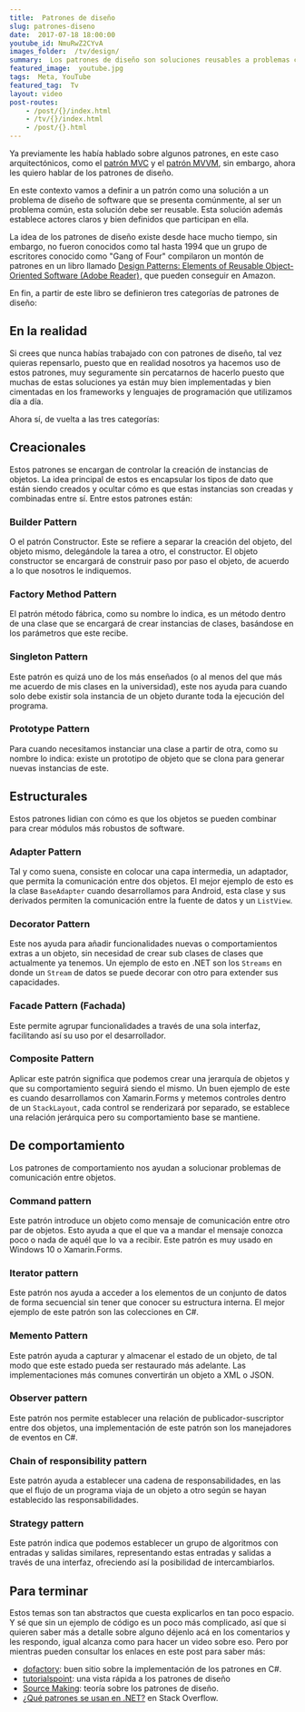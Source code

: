 ```yaml
---
title:  Patrones de diseño
slug: patrones-diseno
date:  2017-07-18 18:00:00
youtube_id: NmuRwZ2CYvA
images_folder:  /tv/design/
summary:  Los patrones de diseño son soluciones reusables a problemas comunes que ocurren en el diseño de software.
featured_image:  youtube.jpg
tags:  Meta, YouTube
featured_tag:  Tv
layout: video
post-routes:
    - /post/{}/index.html
    - /tv/{}/index.html
    - /post/{}.html
---
```


Ya previamente les había hablado sobre algunos patrones, en este caso arquitectónicos, como el <a href="..\mvc" target="_blank">patrón MVC</a> y el <a href="..\mvvm" target="_blank">patrón MVVM</a>, sin embargo, ahora les quiero hablar de los patrones de diseño.

En este contexto vamos a definir a un patrón como una solución a un problema de diseño de software que se presenta comúnmente, al ser un problema común, esta solución debe ser reusable. Esta solución además establece actores claros y bien definidos que participan en ella.

La idea de los patrones de diseño existe desde hace mucho tiempo, sin embargo, no fueron conocidos como tal hasta 1994 que un grupo de escritores conocido como "Gang of Four" compilaron un montón de patrones en un libro llamado <a target="_blank" href="https://www.amazon.com.mx/gp/product/B000SEIBB8/ref=as_li_tl?ie=UTF8&camp=1789&creative=9325&creativeASIN=B000SEIBB8&linkCode=as2&tag=thcgu02-20&linkId=aaa28d530d133b2fe6c4a20c45f2aaef">Design Patterns: Elements of Reusable Object-Oriented Software (Adobe Reader)</a><img src="//ir-mx.amazon-adsystem.com/e/ir?t=thcgu02-20&l=am2&o=34&a=B000SEIBB8" width="1" height="1" border="0" alt="" style="border:none !important; margin:0px !important;" />, que pueden conseguir en Amazon.

En fin, a partir de este libro se definieron tres categorías de patrones de diseño:

## En la realidad
Si crees que nunca habías trabajado con con patrones de diseño, tal vez quieras repensarlo, puesto que en realidad nosotros ya hacemos uso de estos patrones, muy seguramente sin percatarnos de hacerlo puesto que muchas de estas soluciones ya están muy bien implementadas y bien cimentadas en los frameworks y lenguajes de programación que utilizamos día a día.

Ahora sí, de vuelta a las tres categorías:

## Creacionales  
Estos patrones se encargan de controlar la creación de instancias de objetos. La idea principal de estos es encapsular los tipos de dato que están siendo creados y ocultar cómo es que estas instancias son creadas y combinadas entre sí. Entre estos patrones están:

### Builder Pattern  
O el patrón Constructor. Este se refiere a separar la creación del objeto, del objeto mismo, delegándole la tarea a otro, el constructor. El objeto constructor se encargará de construir paso por paso el objeto, de acuerdo a lo que nosotros le indiquemos. 

### Factory Method Pattern  
El patrón método fábrica, como su nombre lo indica, es un método dentro de una clase que se encargará de crear instancias de clases, basándose en los parámetros que este recibe. 

### Singleton Pattern  
Este patrón es quizá uno de los más enseñados (o al menos del que más me acuerdo de mis clases en la universidad), este nos ayuda para cuando solo debe existir sola instancia de un objeto durante toda la ejecución del programa.  

### Prototype Pattern
Para cuando necesitamos instanciar una clase a partir de otra, como su nombre lo indica: existe un prototipo de objeto que se clona para generar nuevas instancias de este.

## Estructurales  
Estos patrones lidian con cómo es que los objetos se pueden combinar para crear módulos más robustos de software.

### Adapter Pattern
Tal y como suena, consiste en colocar una capa intermedia, un adaptador, que permita la comunicación entre dos objetos. El mejor ejemplo de esto es la clase `BaseAdapter` cuando desarrollamos para Android, esta clase y sus derivados permiten la comunicación entre la fuente de datos y un `ListView`. 

### Decorator Pattern
Este nos ayuda para añadir funcionalidades nuevas o comportamientos extras a un objeto, sin necesidad de crear sub clases de clases que actualmente ya tenemos. Un ejemplo de esto en .NET son los `Streams` en donde un `Stream` de datos se puede decorar con otro para extender sus capacidades.

### Facade Pattern (Fachada)
Este permite agrupar funcionalidades a través de una sola interfaz, facilitando así su uso por el desarrollador. 

### Composite Pattern
Aplicar este patrón significa que podemos crear una jerarquía de objetos y que su comportamiento seguirá siendo el mismo. Un buen ejemplo de este es cuando desarrollamos con Xamarin.Forms y metemos controles dentro de un `StackLayout`, cada control se renderizará por separado, se establece una relación jerárquica pero su comportamiento base se mantiene.

## De comportamiento
Los patrones de comportamiento nos ayudan a solucionar problemas de comunicación entre objetos.

### Command pattern  
Este patrón introduce un objeto como mensaje de comunicación entre otro par de objetos. Esto ayuda a que el que va a mandar el mensaje conozca poco o nada de aquél que lo va a recibir. Este patrón es muy usado en Windows 10 o Xamarin.Forms.

### Iterator pattern
Este patrón nos ayuda a acceder a los elementos de un conjunto de datos de forma secuencial sin tener que conocer su estructura interna. El mejor ejemplo de este patrón son las colecciones en C#.

### Memento Pattern
Este patrón ayuda a capturar y almacenar el estado de un objeto, de tal modo que este estado pueda ser restaurado más adelante. Las implementaciones más comunes convertirán un objeto a XML o JSON.

### Observer pattern
Este patrón nos permite establecer una relación de publicador-suscriptor entre dos objetos, una implementación de este patrón son los manejadores de eventos en C#.

### Chain of responsibility pattern
Este patrón ayuda a establecer una cadena de responsabilidades, en las que el flujo de un programa viaja de un objeto a otro según se hayan establecido las responsabilidades.

### Strategy pattern 
Este patrón indica que podemos establecer un grupo de algoritmos con entradas y salidas similares, representando estas entradas y salidas a través de una interfaz, ofreciendo así la posibilidad de intercambiarlos.  

## Para terminar  
Estos temas son tan abstractos que cuesta explicarlos en tan poco espacio. Y sé que sin un ejemplo de código es un poco más complicado, así que si quieren saber más a detalle sobre alguno déjenlo acá en los comentarios y les respondo, igual alcanza como para hacer un video sobre eso. Pero por mientras pueden consultar los enlaces en este post para saber más:  

 - <a href="http://www.dofactory.com/net/design-patterns" target="_blank">dofactory</a>: buen sitio sobre la implementación de los patrones en C#.  
 - <a href="https://www.tutorialspoint.com/design_pattern/design_pattern_overview.htm" target="_blank">tutorialspoint</a>: una vista rápida a los patrones de diseño  
 - <a href="https://sourcemaking.com/design_patterns" target="_blank">Source Making</a>: teoría sobre los patrones de diseño.  
 - <a href="https://stackoverflow.com/a/3252646/605482" target="_blank">¿Qué patrones se usan en .NET?</a> en Stack Overflow.  
